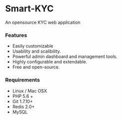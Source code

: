 # Smart-KYC
An opensource KYC web application



### Features

* Easily customizable
* Usability and scalibility.
* Powerful admin dashboard and management tools.
* Highly configurable and extendable.
* Free and open-source.

### Requirements

* Linux / Mac OSX
* PHP 5.6 +
* Git 1.7.10+
* Redis 2.0+
* MySQL
